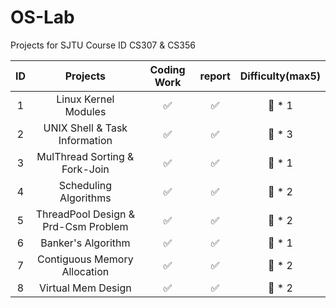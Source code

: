 # OS-Lab

Projects for SJTU Course ID CS307 & CS356

|ID| Projects | Coding Work | report | Difficulty(max5)|
| :------: | :------: | :---------: | :----: | :---: |
| 1 |     Linux Kernel Modules       |    :white_check_mark:  |  :white_check_mark:| :small_red_triangle:  * 1 |
| 2 |       UNIX Shell & Task Information      |   :white_check_mark:  |  :white_check_mark: | :small_red_triangle:  * 3 |
| 3 |      MulThread Sorting & Fork-Join       |:white_check_mark:| :white_check_mark: |:small_red_triangle:  * 1 |
| 4 |       Scheduling Algorithms      |      :white_check_mark: |  :white_check_mark:  | :small_red_triangle:  * 2 |
| 5 |    ThreadPool Design & Prd-Csm Problem        |     :white_check_mark:   |  :white_check_mark:  | :small_red_triangle:  * 2 |
| 6 |      Banker's Algorithm       |   :white_check_mark:    |  :white_check_mark:  | :small_red_triangle:  * 1 |
| 7 |    Contiguous Memory Allocation         |    :white_check_mark:    | :white_check_mark: | :small_red_triangle:  * 2 |
| 8 |       Virtual Mem Design     | :white_check_mark: | :white_check_mark: | :small_red_triangle:  * 2 |
